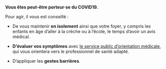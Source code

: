 **Vous êtes peut-être porteur·se du COVID19.**

Pour agir, il vous est conseillé :

* De vous maintenir **en isolement** ainsi que votre foyer, y compris les enfants en âge d’aller à la crèche ou à l’école, le temps d’avoir un avis médical.

* **D’évaluer vos symptômes** avec [le service public d’orientation médicale](https://www.gouvernement.fr/info-coronavirus/orientation-medicale), qui vous orientera vers le professionnel de santé adapté.

* D’appliquer les **gestes barrières**.
